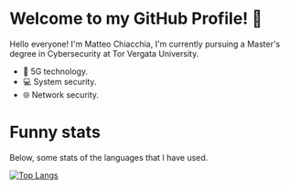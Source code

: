 # Welcome to my GitHub Profile! 👋

Hello everyone! I'm Matteo Chiacchia, I'm currently pursuing a Master's degree in Cybersecurity at Tor Vergata University.

- 📱 5G technology.
- 💻 System security.
- 🌐 Network security.<br>

# Funny stats
Below, some stats of the languages that I have used. <br>

[![Top Langs](https://github-readme-stats.vercel.app/api/top-langs/?username=chiacchius&layout=compact&theme=radical&exclude_repo=universita)](https://github.com/anuraghazra/github-readme-stats)
